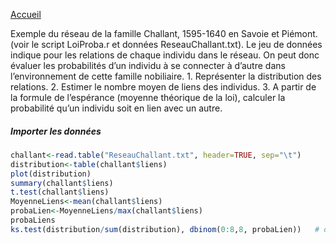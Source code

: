 

[Accueil](https://github.com/PirehP1/RessourcesReseauxED/blob/master/README.md)


Exemple du réseau de la famille Challant, 1595-1640 en Savoie et Piémont. (voir le script LoiProba.r et données ReseauChallant.txt). Le jeu de données indique pour les relations de chaque individu dans le réseau. On peut donc évaluer les probabilités d’un individu à se connecter à d’autre dans l’environnement de cette famille nobiliaire.
    1. Représenter la distribution des relations.
    2. Estimer le nombre moyen de liens des individus.
    3. A partir de la formule de l’espérance (moyenne théorique de la loi), calculer la probabilité qu’un individu soit en lien avec un autre.


##### Importer les données 
```R
challant<-read.table("ReseauChallant.txt", header=TRUE, sep="\t")
distribution<-table(challant$liens)
plot(distribution)
summary(challant$liens)
t.test(challant$liens)
MoyenneLiens<-mean(challant$liens)
probaLien<-MoyenneLiens/max(challant$liens)
probaLiens
ks.test(distribution/sum(distribution), dbinom(0:8,8, probaLien))	# on teste pour savoir si la distribution suit une loi binomiale.
```
